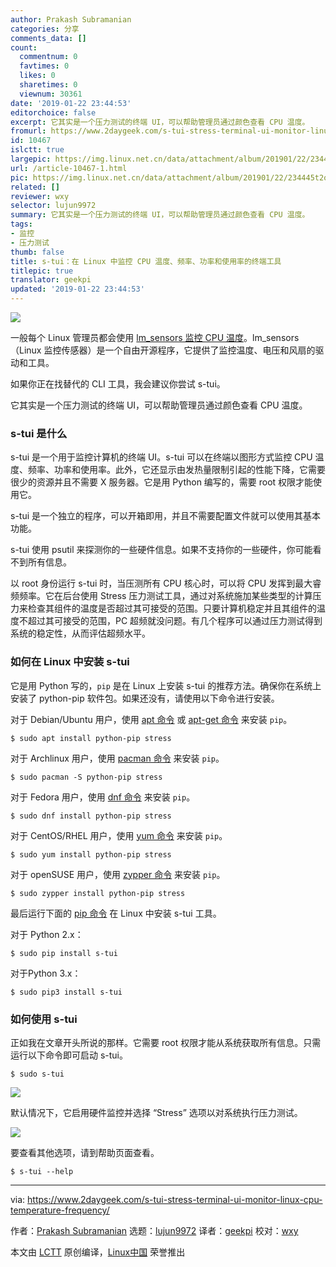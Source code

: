 ```yaml
---
author: Prakash Subramanian
categories: 分享
comments_data: []
count:
  commentnum: 0
  favtimes: 0
  likes: 0
  sharetimes: 0
  viewnum: 30361
date: '2019-01-22 23:44:53'
editorchoice: false
excerpt: 它其实是一个压力测试的终端 UI，可以帮助管理员通过颜色查看 CPU 温度。
fromurl: https://www.2daygeek.com/s-tui-stress-terminal-ui-monitor-linux-cpu-temperature-frequency/
id: 10467
islctt: true
largepic: https://img.linux.net.cn/data/attachment/album/201901/22/234445t2ozz2p3lp393l7i.jpg
url: /article-10467-1.html
pic: https://img.linux.net.cn/data/attachment/album/201901/22/234445t2ozz2p3lp393l7i.jpg.thumb.jpg
related: []
reviewer: wxy
selector: lujun9972
summary: 它其实是一个压力测试的终端 UI，可以帮助管理员通过颜色查看 CPU 温度。
tags:
- 监控
- 压力测试
thumb: false
title: s-tui：在 Linux 中监控 CPU 温度、频率、功率和使用率的终端工具
titlepic: true
translator: geekpi
updated: '2019-01-22 23:44:53'
---
```


![](/data/attachment/album/201901/22/234445t2ozz2p3lp393l7i.jpg)


一般每个 Linux 管理员都会使用 [lm\_sensors 监控 CPU 温度](https://www.2daygeek.com/view-check-cpu-hard-disk-temperature-linux/)。lm\_sensors （Linux 监控传感器）是一个自由开源程序，它提供了监控温度、电压和风扇的驱动和工具。


如果你正在找替代的 CLI 工具，我会建议你尝试 s-tui。


它其实是一个压力测试的终端 UI，可以帮助管理员通过颜色查看 CPU 温度。


### s-tui 是什么


s-tui 是一个用于监控计算机的终端 UI。s-tui 可以在终端以图形方式监控 CPU 温度、频率、功率和使用率。此外，它还显示由发热量限制引起的性能下降，它需要很少的资源并且不需要 X 服务器。它是用 Python 编写的，需要 root 权限才能使用它。


s-tui 是一个独立的程序，可以开箱即用，并且不需要配置文件就可以使用其基本功能。


s-tui 使用 psutil 来探测你的一些硬件信息。如果不支持你的一些硬件，你可能看不到所有信息。


以 root 身份运行 s-tui 时，当压测所有 CPU 核心时，可以将 CPU 发挥到最大睿频频率。它在后台使用 Stress 压力测试工具，通过对系统施加某些类型的计算压力来检查其组件的温度是否超过其可接受的范围。只要计算机稳定并且其组件的温度不超过其可接受的范围，PC 超频就没问题。有几个程序可以通过压力测试得到系统的稳定性，从而评估超频水平。


### 如何在 Linux 中安装 s-tui


它是用 Python 写的，`pip` 是在 Linux 上安装 s-tui 的推荐方法。确保你在系统上安装了 python-pip 软件包。如果还没有，请使用以下命令进行安装。


对于 Debian/Ubuntu 用户，使用 [apt 命令](https://www.2daygeek.com/apt-command-examples-manage-packages-debian-ubuntu-systems/) 或 [apt-get 命令](https://www.2daygeek.com/apt-get-apt-cache-command-examples-manage-packages-debian-ubuntu-systems/) 来安装 `pip`。



```
$ sudo apt install python-pip stress
```

对于 Archlinux 用户，使用 [pacman 命令](https://www.2daygeek.com/pacman-command-examples-manage-packages-arch-linux-system/) 来安装 `pip`。



```
$ sudo pacman -S python-pip stress
```

对于 Fedora 用户，使用 [dnf 命令](https://www.2daygeek.com/dnf-command-examples-manage-packages-fedora-system/) 来安装 `pip`。



```
$ sudo dnf install python-pip stress
```

对于 CentOS/RHEL 用户，使用 [yum 命令](https://www.2daygeek.com/dnf-command-examples-manage-packages-fedora-system/) 来安装 `pip`。



```
$ sudo yum install python-pip stress
```

对于 openSUSE 用户，使用 [zypper 命令](https://www.2daygeek.com/dnf-command-examples-manage-packages-fedora-system/) 来安装 `pip`。



```
$ sudo zypper install python-pip stress
```

最后运行下面的 [pip 命令](https://www.2daygeek.com/install-pip-manage-python-packages-linux/) 在 Linux 中安装 s-tui 工具。


对于 Python 2.x：



```
$ sudo pip install s-tui
```

对于Python 3.x：



```
$ sudo pip3 install s-tui
```

### 如何使用 s-tui


正如我在文章开头所说的那样。它需要 root 权限才能从系统获取所有信息。只需运行以下命令即可启动 s-tui。



```
$ sudo s-tui
```

![](/data/attachment/album/201901/22/234458ae1aa2dxhtz1hf61.jpg)


默认情况下，它启用硬件监控并选择 “Stress” 选项以对系统执行压力测试。


![](/data/attachment/album/201901/22/234502yxo9sxhsx2siow3t.jpg)


要查看其他选项，请到帮助页面查看。



```
$ s-tui --help
```



---


via: <https://www.2daygeek.com/s-tui-stress-terminal-ui-monitor-linux-cpu-temperature-frequency/>


作者：[Prakash Subramanian](https://www.2daygeek.com/author/prakash/) 选题：[lujun9972](https://github.com/lujun9972) 译者：[geekpi](https://github.com/geekpi) 校对：[wxy](https://github.com/wxy)


本文由 [LCTT](https://github.com/LCTT/TranslateProject) 原创编译，[Linux中国](https://linux.cn/) 荣誉推出